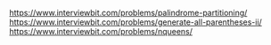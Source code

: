 https://www.interviewbit.com/problems/palindrome-partitioning/ 
https://www.interviewbit.com/problems/generate-all-parentheses-ii/ 
https://www.interviewbit.com/problems/nqueens/ 
 
